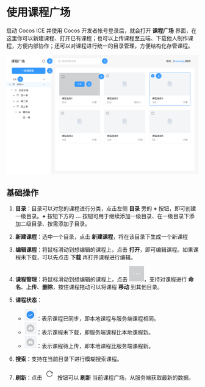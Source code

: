 # 使用课程广场

启动 Cocos ICE 并使用 Cocos 开发者帐号登录后，就会打开 **课程广场** 界面，在这里你可以新建课程、打开已有课程；也可以上传课程至云端、下载他人制作课程，方便内部协作；还可以对课程进行统一的目录管理，方便结构化存管课程。

![课程广场](img/Course.png)

## 基础操作

1. **目录**：目录可以对您的课程进行分类，点击左侧 **目录** 旁的 **+** 按钮，即可创建一级目录。**+** 按钮下方的 **...** 按钮可用于继续添加一级目录、在一级目录下添加二级目录、按需添加子目录。

2. **新建课程**：选中一个目录，点击 **新建课程**，将在该目录下生成一个新课程

3. **编辑课程**：将鼠标滑动到想编辑的课程上，点击 **打开**，即可编辑课程。如果课程未下载，可以先点击 **下载** 再打开课程进行编辑。

4. **课程管理**：将鼠标滑动到想编辑的课程上，点击 ![更多](../img/lesson_more.png)，支持对课程进行 **命名**、**上传**、**删除**，按住课程拖动可以将课程 **移动** 到其他目录。

5. **课程状态**：

    - ![已同步](img/Downloaded.png)：表示课程已同步，即本地课程与服务端课程相同。
    - ![待下载](img/undownload.png)：表示课程未下载，即服务端课程比本地课程新。
    - ![待上传](img/unupload.png)：表示课程待上传，即本地课程比服务端课程新。

6. **搜索**：支持在当前目录下进行模糊搜索课程。

7. **刷新**：点击 ![刷新](img/Refresh.png) 按钮可以 **刷新** 当前课程广场，从服务端获取最新的数据。
